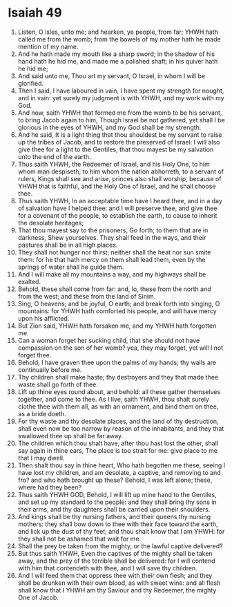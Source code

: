 ﻿# Isaiah 49
1. Listen, O isles, unto me; and hearken, ye people, from far; YHWH hath called me from the womb; from the bowels of my mother hath he made mention of my name. 
2. And he hath made my mouth like a sharp sword; in the shadow of his hand hath he hid me, and made me a polished shaft; in his quiver hath he hid me; 
3. And said unto me, Thou art my servant, O Israel, in whom I will be glorified. 
4. Then I said, I have laboured in vain, I have spent my strength for nought, and in vain: yet surely my judgment is with YHWH, and my work with my God. 
5.  And now, saith YHWH that formed me from the womb to be his servant, to bring Jacob again to him, Though Israel be not gathered, yet shall I be glorious in the eyes of YHWH, and my God shall be my strength. 
6. And he said, It is a light thing that thou shouldest be my servant to raise up the tribes of Jacob, and to restore the preserved of Israel: I will also give thee for a light to the Gentiles, that thou mayest be my salvation unto the end of the earth. 
7. Thus saith YHWH, the Redeemer of Israel, and his Holy One, to him whom man despiseth, to him whom the nation abhorreth, to a servant of rulers, Kings shall see and arise, princes also shall worship, because of YHWH that is faithful, and the Holy One of Israel, and he shall choose thee. 
8. Thus saith YHWH, In an acceptable time have I heard thee, and in a day of salvation have I helped thee: and I will preserve thee, and give thee for a covenant of the people, to establish the earth, to cause to inherit the desolate heritages; 
9. That thou mayest say to the prisoners, Go forth; to them that are in darkness, Shew yourselves. They shall feed in the ways, and their pastures shall be in all high places. 
10. They shall not hunger nor thirst; neither shall the heat nor sun smite them: for he that hath mercy on them shall lead them, even by the springs of water shall he guide them. 
11. And I will make all my mountains a way, and my highways shall be exalted. 
12. Behold, these shall come from far: and, lo, these from the north and from the west; and these from the land of Sinim. 
13.  Sing, O heavens; and be joyful, O earth; and break forth into singing, O mountains: for YHWH hath comforted his people, and will have mercy upon his afflicted. 
14. But Zion said, YHWH hath forsaken me, and my YHWH hath forgotten me. 
15. Can a woman forget her sucking child, that she should not have compassion on the son of her womb? yea, they may forget, yet will I not forget thee. 
16. Behold, I have graven thee upon the palms of my hands; thy walls are continually before me. 
17. Thy children shall make haste; thy destroyers and they that made thee waste shall go forth of thee. 
18.  Lift up thine eyes round about, and behold: all these gather themselves together, and come to thee. As I live, saith YHWH, thou shalt surely clothe thee with them all, as with an ornament, and bind them on thee, as a bride doeth. 
19. For thy waste and thy desolate places, and the land of thy destruction, shall even now be too narrow by reason of the inhabitants, and they that swallowed thee up shall be far away. 
20. The children which thou shalt have, after thou hast lost the other, shall say again in thine ears, The place is too strait for me: give place to me that I may dwell. 
21. Then shalt thou say in thine heart, Who hath begotten me these, seeing I have lost my children, and am desolate, a captive, and removing to and fro? and who hath brought up these? Behold, I was left alone; these, where had they been? 
22. Thus saith YHWH GOD, Behold, I will lift up mine hand to the Gentiles, and set up my standard to the people: and they shall bring thy sons in their arms, and thy daughters shall be carried upon their shoulders. 
23. And kings shall be thy nursing fathers, and their queens thy nursing mothers: they shall bow down to thee with their face toward the earth, and lick up the dust of thy feet; and thou shalt know that I am YHWH: for they shall not be ashamed that wait for me. 
24.  Shall the prey be taken from the mighty, or the lawful captive delivered? 
25. But thus saith YHWH, Even the captives of the mighty shall be taken away, and the prey of the terrible shall be delivered: for I will contend with him that contendeth with thee, and I will save thy children. 
26. And I will feed them that oppress thee with their own flesh; and they shall be drunken with their own blood, as with sweet wine: and all flesh shall know that I YHWH am thy Saviour and thy Redeemer, the mighty One of Jacob. 
